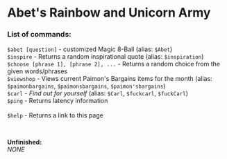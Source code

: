 # Abet's Rainbow and Unicorn Army
### List of commands:
`$abet [question]` - customized Magic 8-Ball (alias: `$Abet`) <br />
`$inspire` - Returns a random inspirational quote (alias: `$inspiration`) <br />
`$choose [phrase 1], [phrase 2], ...` - Returns a random choice from the given words/phrases <br />
`$viewshop` - Views current Paimon's Bargains items for the month (alias: `$paimonbargains`, `$paimonsbargains`, `$paimon'sbargains`) <br />
`$carl` - _Find out for yourself_ (alias: `$Carl`, `$fuckcarl`, `$fuckCarl`) <br />
`$ping` - Returns latency information <br /> <br />
`$help` - Returns a link to this page

<br>

**Unfinished:** <br />
_NONE_
